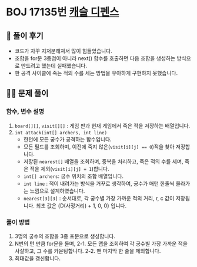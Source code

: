 # BOJ 17135번 [캐슬 디펜스](https://www.acmicpc.net/problem/17135)

## 🌈 풀이 후기
- 코드가 자꾸 지저분해져서 많이 힘들었습니다.
- 조합을 for문 3중첩이 아니라 next() 함수를 호출하면 다음 조합을 생성하는 방식으로 만드려고 했는데 실패했습니다.
- 한 공격 사이클에 죽는 적의 수를 세는 방법을 우아하게 구현하지 못했습니다.
## 👩‍🏫 문제 풀이
### 함수, 변수 설명
1. `board[][]`, `visit[][]` : 게임 판과 현재 게임에서 죽은 적을 저장하는 배열입니다.
1. `int attack(int[] archers, int line)`
    - 한턴에 모든 궁수가 공격하는 함수입니다.
    - 모든 필드를 조회하며, 이전에 죽지 않은(`visit[i][j] == 0`)적을 찾아 저장합니다.
    - 저장된 `nearest[]` 배열을 조회하며, 중복을 처리하고, 죽은 적의 수를 세며, 죽은 적을 제외(`visit[i][j] = 1`)합니다.
    - `int[] archers`: 궁수 위치의 조합 배열입니다.
    - `int line` : 적이 내려가는 방식을 거꾸로 생각하여, 궁수가 매턴 한줄씩 올라가는 느낌으로 설계하였습니다.
    - `nearest[3][3]` : 순서대로, 각 궁수별 가장 가까운 적의 거리, r, c 값이 저장됩니다. 최초 값은 {D(사정거리) + 1, 0, 0} 입니다.

### 풀이 방법
1. 3명의 궁수의 조합을 3중 포문으로 생성합니다.
2. N번의 턴 만큼 for문을 돌며,
    2-1. 모든 맵을 조회하여 각 궁수별 가장 가까운 적을 사살하고, 그 수를 카운팅합니다.
    2-2. 맨 마지막 한 줄을 제외합니다.
3. 최대값을 갱신합니다.